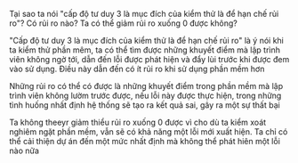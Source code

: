 Tại sao ta nói "cấp độ tư duy 3 là mục đích của kiểm thử là để hạn chế rủi ro"? Có rủi ro nào? Ta có thể giảm rủi ro xuống 0 được không?

"Cấp độ tư duy 3 là mục đích của kiểm thử là để hạn chế rủi ro" là ý nói khi ta kiểm thử phần mêm, ta có thể tìm được những khuyết điểm mà lập trình viên không ngờ tới, dẫn đến lỗi được phát hiện và đẩy lùi trước khi được đem vào sử dụng. Điều này dẫn đến có ít rủi ro khi sử dụng phần mềm hơn

Những rủi ro có thể có được là những khuyết điểm trong phần mềm mà lập trình viên không lườm trước được, nếu lỗi này được thực hiện, trong những tình huống nhất định hệ thống sẽ tạo ra kết quả sai, gây ra một sự thất bại

Ta không theeyr giảm thiểu rủi ro xuống 0 được vì cho dù ta kiểm xoát nghiêm ngặt phần mềm, vẫn sẽ có khả năng một lỗi mới xuất hiện. Ta chỉ có thể cải thiện dự án đến một mức nhất định mà không thể phát hiên một lỗi nào nữa
